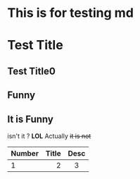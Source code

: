 # This is for testing md


Test Title
==========
Test Title0
-----------

Funny
-----
It is **Funny**
---
isn't it ? **LOL**
Actually ~~it is not~~

|Number|Title|Desc|
|:-----|----:|:--:|
|1     |2    |3   |
